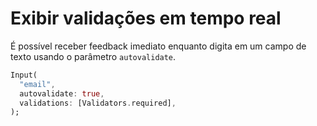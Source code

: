 # Exibir validações em tempo real

É possível receber feedback imediato enquanto digita em um campo de texto usando o parâmetro `autovalidate`.

```dart
Input(
  "email",
  autovalidate: true,
  validations: [Validators.required],
);
```
